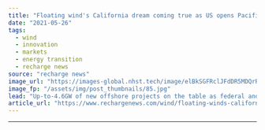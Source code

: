 ```yaml
---
title: "Floating wind's California dream coming true as US opens Pacific project waters"
date: "2021-05-26"
tags: 
  - wind
  - innovation
  - markets
  - energy transition
  - recharge news
source: "recharge news"
image_url: "https://images-global.nhst.tech/image/elBkSGFRclJFdDR5MDQrR2VzbjJVVnROblpGeWpTbzVMLzZmaHpyRVd2UT0=/nhst/binary/30cecee6222f4c9df65c1475dcc582f5"
image_fp: "/assets/img/post_thumbnails/85.jpg"
lead: "Up-to-4.6GW of new offshore projects on the table as federal and state of California governments agree to advance two lead-off areas for commercial development"
article_url: "https://www.rechargenews.com/wind/floating-winds-california-dream-coming-true-as-us-opens-pacific-project-waters/2-1-1015598"
---
```


---

